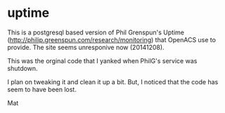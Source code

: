 uptime
======

This is a postgresql based version of Phil Grenspun's Uptime 
(http://philip.greenspun.com/research/monitoring) that OpenACS use to 
provide. The site seems unresponive now (20141208). 

This was the orginal code that I yanked when PhilG's service was shutdown.

I plan on tweaking it and clean it up a bit. But, I noticed that the code
has seem to have been lost.

Mat 
